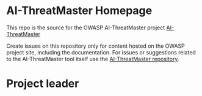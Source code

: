 # AI-ThreatMaster Homepage

This repo is the source for the OWASP AI-ThreatMaster project [AI-ThreatMaster](https://owasp.org/www-project-ai-threatmaster/)

Create issues on this repository only for content hosted on the OWASP project site, including the documentation. For issues or suggestions related to the AI-ThreatMaster tool itself use the [AI-ThreatMaster repository](https://github.com/san3ncrypt3d/AI-ThreatMaster).


# Project leader

[]()
